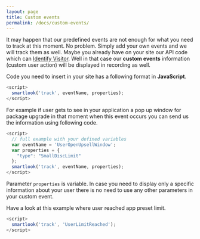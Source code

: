 ```yaml
---
layout: page
title: Custom events
permalink: /docs/custom-events/
---
```


It may happen that our predefined events are not enough for what you need to track at this moment. No problem. Simply add your own events and we will track them as well. Maybe you already have on your site our API code which can [Identify Visitor](../identify-visitor/). Well in that case our **custom events** information (custom user action) will be displayed in recording as well.

Code you need to insert in your site has a following format in **JavaScript**.

```javascript
<script>
  smartlook('track', eventName, properties);
</script>
```

For example if user gets to see in your application a pop up window for package upgrade in that moment when this event occurs you can send us the information using following code.

```javascript
<script>
  // full example with your defined variables
  var eventName = 'UserOpenUpsellWindow';
  var properties = {
    "type": "SmallDiscLimit"
  };
  smartlook('track', eventName, properties);
</script>
```

Parameter `properties` is variable. In case you need to display only a specific information about your user there is no need to use any other parameters in your custom event. 

Have a look at this example where user reached app preset limit.

```javascript
<script>
  smartlook('track', 'UserLimitReached');
</script>
```